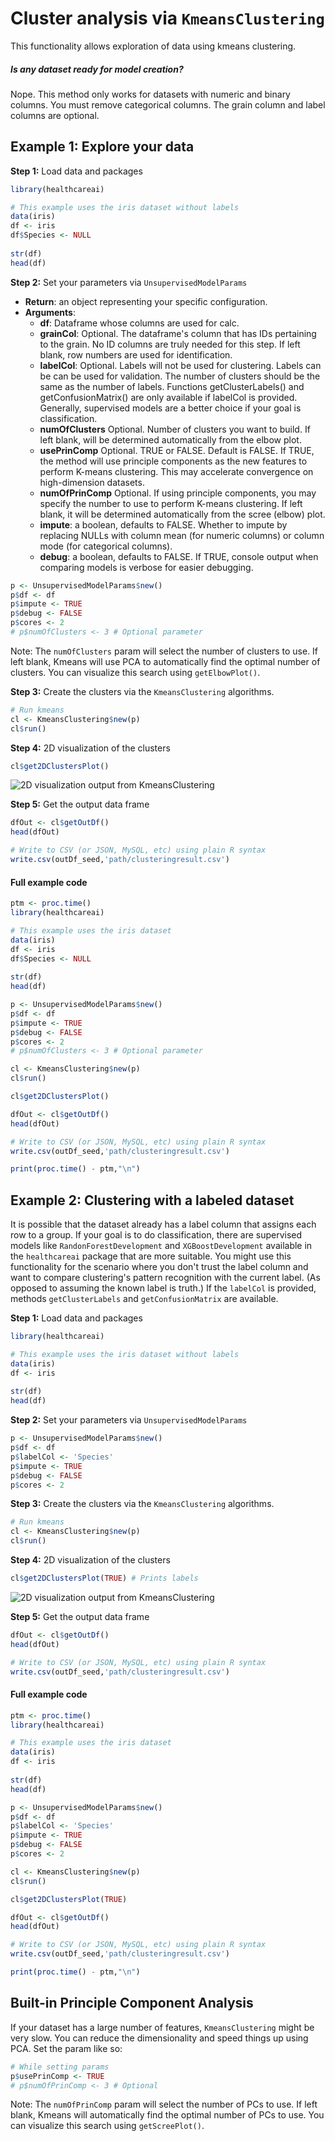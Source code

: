 # Cluster analysis via `KmeansClustering`

This functionality allows exploration of data using kmeans clustering.

##### Is any dataset ready for model creation?
Nope. This method only works for datasets with numeric and binary columns. You must remove categorical columns. The grain column and label columns are optional.

## Example 1: Explore your data

__Step 1:__ Load data and packages
```r
library(healthcareai)

# This example uses the iris dataset without labels
data(iris)
df <- iris
df$Species <- NULL
              
str(df)
head(df)
```

__Step 2:__ Set your parameters via `UnsupervisedModelParams`
- __Return__: an object representing your specific configuration.
- __Arguments__:
    - __df__: Dataframe whose columns are used for calc.
    - __grainCol__: Optional. The dataframe's column that has IDs pertaining to 
   the grain. No ID columns are truly needed for this step. If left blank, row
   numbers are used for identification.
    - __labelCol__: Optional. Labels will not be used for clustering. Labels can
    be can be used for validation. The number of clusters should be the same as
    the number of labels. Functions getClusterLabels() and getConfusionMatrix()
    are only available if labelCol is provided. Generally, supervised models
    are a better choice if your goal is classification.
    - __numOfClusters__ Optional. Number of clusters you want to build. If left blank,
    will be determined automatically from the elbow plot.
    - __usePrinComp__ Optional. TRUE or FALSE. Default is FALSE. If TRUE, the
    method will use principle components as the new features to perform K-means
    clustering. This may accelerate convergence on high-dimension datasets.
    - __numOfPrinComp__ Optional. If using principle components, you may specify
    the number to use to perform K-means clustering. If left blank, it will be
    determined automatically from the scree (elbow) plot.
    - __impute__: a boolean, defaults to FALSE. Whether to impute by replacing NULLs with column mean (for numeric columns) or column mode (for categorical columns).
    - __debug__: a boolean, defaults to FALSE. If TRUE, console output when comparing models is verbose for easier debugging.

```r
p <- UnsupervisedModelParams$new()
p$df <- df
p$impute <- TRUE
p$debug <- FALSE
p$cores <- 2
# p$numOfClusters <- 3 # Optional parameter

```
Note: The `numOfClusters` param will select the number of clusters to use. If left
blank, Kmeans will use PCA to automatically find the optimal number of clusters. You
can visualize this search using `getElbowPlot()`.

__Step 3:__ Create the clusters via the `KmeansClustering` algorithms.

```r
# Run kmeans 
cl <- KmeansClustering$new(p)
cl$run()
```

__Step 4:__ 2D visualization of the clusters
```r
cl$get2DClustersPlot()
```
![2D visualization output from KmeansClustering](img/clustering_result.png)

__Step 5:__ Get the output data frame
```r
dfOut <- cl$getOutDf()
head(dfOut)

# Write to CSV (or JSON, MySQL, etc) using plain R syntax
write.csv(outDf_seed,'path/clusteringresult.csv')
```

#### Full example code
```r
ptm <- proc.time()
library(healthcareai)

# This example uses the iris dataset
data(iris)
df <- iris
df$Species <- NULL
              
str(df)
head(df)

p <- UnsupervisedModelParams$new()
p$df <- df
p$impute <- TRUE
p$debug <- FALSE
p$cores <- 2
# p$numOfClusters <- 3 # Optional parameter

cl <- KmeansClustering$new(p)
cl$run()

cl$get2DClustersPlot()

dfOut <- cl$getOutDf()
head(dfOut)

# Write to CSV (or JSON, MySQL, etc) using plain R syntax
write.csv(outDf_seed,'path/clusteringresult.csv')

print(proc.time() - ptm,"\n")
```

## Example 2: Clustering with a labeled dataset

It is possible that the dataset already has a label column that assigns each row 
to a group. If your goal is to do classification, there are supervised models like 
`RandonForestDevelopment` and `XGBoostDevelopment` available in the `healthcareai` package that are more suitable. You might use this functionality for the scenario where you don't trust the label column and want to compare clustering's pattern recognition with the current label. (As opposed to assuming the known label is truth.) If the `labelCol` is provided, methods `getClusterLabels` and `getConfusionMatrix` are available.

__Step 1:__ Load data and packages 
```r
library(healthcareai)

# This example uses the iris dataset without labels
data(iris)
df <- iris
              
str(df)
head(df)
```

__Step 2:__ Set your parameters via `UnsupervisedModelParams`
```r
p <- UnsupervisedModelParams$new()
p$df <- df
p$labelCol <- 'Species'
p$impute <- TRUE
p$debug <- FALSE
p$cores <- 2
```

__Step 3:__ Create the clusters via the `KmeansClustering` algorithms.
```r
# Run kmeans 
cl <- KmeansClustering$new(p)
cl$run()
```

__Step 4:__ 2D visualization of the clusters
```r
cl$get2DClustersPlot(TRUE) # Prints labels
```
![2D visualization output from KmeansClustering](img/clustering_result_labels.png)

__Step 5:__ Get the output data frame
```r
dfOut <- cl$getOutDf()
head(dfOut)

# Write to CSV (or JSON, MySQL, etc) using plain R syntax
write.csv(outDf_seed,'path/clusteringresult.csv')
```

#### Full example code
```r
ptm <- proc.time()
library(healthcareai)

# This example uses the iris dataset
data(iris)
df <- iris
              
str(df)
head(df)

p <- UnsupervisedModelParams$new()
p$df <- df
p$labelCol <- 'Species'
p$impute <- TRUE
p$debug <- FALSE
p$cores <- 2

cl <- KmeansClustering$new(p)
cl$run()

cl$get2DClustersPlot(TRUE)

dfOut <- cl$getOutDf()
head(dfOut)

# Write to CSV (or JSON, MySQL, etc) using plain R syntax
write.csv(outDf_seed,'path/clusteringresult.csv')

print(proc.time() - ptm,"\n")
```

## Built-in Principle Component Analysis

If your dataset has a large number of features, `KmeansClustering` might be very slow. You can reduce the dimensionality and speed things up using PCA. Set the param like so:
```r
# While setting params
p$usePrinComp <- TRUE
# p$numOfPrinComp <- 3 # Optional

```
Note: The `numOfPrinComp` param will select the number of PCs to use. If left
blank, Kmeans will automatically find the optimal number of PCs to use. You
can visualize this search using `getScreePlot()`.
